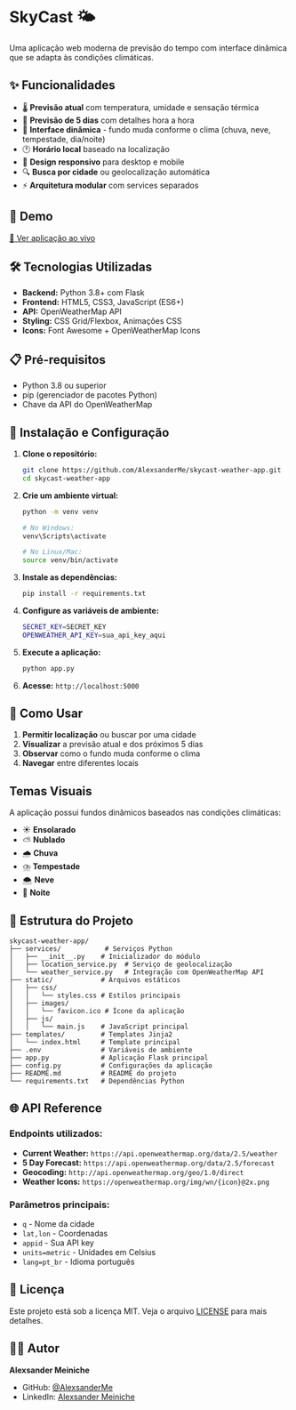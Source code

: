 # SkyCast 🌤️

Uma aplicação web moderna de previsão do tempo com interface dinâmica que se adapta às condições climáticas.

## ✨ Funcionalidades

- 🌡️ **Previsão atual** com temperatura, umidade e sensação térmica
- 📅 **Previsão de 5 dias** com detalhes hora a hora
- 🎨 **Interface dinâmica** - fundo muda conforme o clima (chuva, neve, tempestade, dia/noite)
- 🕐 **Horário local** baseado na localização
- 📱 **Design responsivo** para desktop e mobile
- 🔍 **Busca por cidade** ou geolocalização automática
- ⚡ **Arquitetura modular** com services separados

## 🚀 Demo

[🔗 Ver aplicação ao vivo](https://skycast-kappa.vercel.app/)

## 🛠️ Tecnologias Utilizadas

- **Backend:** Python 3.8+ com Flask
- **Frontend:** HTML5, CSS3, JavaScript (ES6+)
- **API:** OpenWeatherMap API
- **Styling:** CSS Grid/Flexbox, Animações CSS
- **Icons:** Font Awesome + OpenWeatherMap Icons

## 📋 Pré-requisitos

- Python 3.8 ou superior
- pip (gerenciador de pacotes Python)
- Chave da API do OpenWeatherMap

## 🔧 Instalação e Configuração

1. **Clone o repositório:**
   ```bash
   git clone https://github.com/AlexsanderMe/skycast-weather-app.git
   cd skycast-weather-app
   ```

2. **Crie um ambiente virtual:**
   ```bash
   python -m venv venv
   
   # No Windows:
   venv\Scripts\activate
   
   # No Linux/Mac:
   source venv/bin/activate
   ```

3. **Instale as dependências:**
   ```bash
   pip install -r requirements.txt
   ```

4. **Configure as variáveis de ambiente:**
   ```bash
   SECRET_KEY=SECRET_KEY
   OPENWEATHER_API_KEY=sua_api_key_aqui
   ```

5. **Execute a aplicação:**
   ```bash
   python app.py
   ```

6. **Acesse:** `http://localhost:5000`

## 🎯 Como Usar

1. **Permitir localização** ou buscar por uma cidade
2. **Visualizar** a previsão atual e dos próximos 5 dias
3. **Observar** como o fundo muda conforme o clima
4. **Navegar** entre diferentes locais

## Temas Visuais

A aplicação possui fundos dinâmicos baseados nas condições climáticas:

- ☀️ **Ensolarado**
- ⛅ **Nublado**
- 🌧️ **Chuva**
- ⛈️ **Tempestade**
- 🌨️ **Neve**
- 🌙 **Noite**

## 📁 Estrutura do Projeto

```
skycast-weather-app/
├── services/           # Serviços Python
│   ├── __init__.py    # Inicializador do módulo
│   ├── location_service.py  # Serviço de geolocalização
│   └── weather_service.py   # Integração com OpenWeatherMap API
├── static/            # Arquivos estáticos
│   ├── css/
│   │   └── styles.css # Estilos principais
│   ├── images/
│   │   └── favicon.ico # Ícone da aplicação
│   ├── js/
│   │   └── main.js    # JavaScript principal
├── templates/         # Templates Jinja2
│   └── index.html     # Template principal
├── .env               # Variáveis de ambiente
├── app.py             # Aplicação Flask principal
├── config.py          # Configurações da aplicação
├── README.md          # README do projeto
└── requirements.txt   # Dependências Python
```

## 🌐 API Reference

### Endpoints utilizados:
- **Current Weather:** `https://api.openweathermap.org/data/2.5/weather`
- **5 Day Forecast:** `https://api.openweathermap.org/data/2.5/forecast`
- **Geocoding:** `http://api.openweathermap.org/geo/1.0/direct`
- **Weather Icons:** `https://openweathermap.org/img/wn/{icon}@2x.png`

### Parâmetros principais:
- `q` - Nome da cidade
- `lat,lon` - Coordenadas
- `appid` - Sua API key
- `units=metric` - Unidades em Celsius
- `lang=pt_br` - Idioma português

## 📄 Licença

Este projeto está sob a licença MIT. Veja o arquivo [LICENSE](LICENSE) para mais detalhes.

## 👨‍💻 Autor

**Alexsander Meiniche**
- GitHub: [@AlexsanderMe](https://github.com/AlexsanderMe)
- LinkedIn: [Alexsander Meiniche](https://linkedin.com/in/alexsander-meiniche)